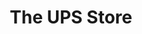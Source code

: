---
title: "The UPS Store"
url: /scottsdale/the-ups-store-north-scottsdale-road-2/
shop: Kopieren
---